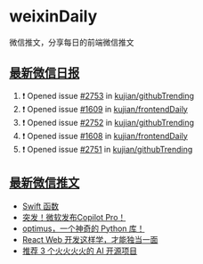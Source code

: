 # weixinDaily
微信推文，分享每日的前端微信推文

## [最新微信日报](https://github.com/kujian/weixinDaily/issues)

<!--START_SECTION:activity-->
1. ❗ Opened issue [#2753](https://github.com/kujian/githubTrending/issues/2753) in [kujian/githubTrending](https://github.com/kujian/githubTrending)
2. ❗ Opened issue [#1609](https://github.com/kujian/frontendDaily/issues/1609) in [kujian/frontendDaily](https://github.com/kujian/frontendDaily)
3. ❗ Opened issue [#2752](https://github.com/kujian/githubTrending/issues/2752) in [kujian/githubTrending](https://github.com/kujian/githubTrending)
4. ❗ Opened issue [#1608](https://github.com/kujian/frontendDaily/issues/1608) in [kujian/frontendDaily](https://github.com/kujian/frontendDaily)
5. ❗ Opened issue [#2751](https://github.com/kujian/githubTrending/issues/2751) in [kujian/githubTrending](https://github.com/kujian/githubTrending)
<!--END_SECTION:activity-->


## [最新微信推文](https://weixin.qdkfweb.cn/)

<!-- BLOG-POST-LIST:START -->
- [Swift 函数](https://weixin.qdkfweb.cn/39724.html)
- [突发！微软发布Copilot Pro！](https://weixin.qdkfweb.cn/39665.html)
- [optimus，一个神奇的 Python 库！](https://weixin.qdkfweb.cn/39694.html)
- [React Web 开发这样学，才能独当一面](https://weixin.qdkfweb.cn/39641.html)
- [推荐 3 个火火火火的 AI 开源项目](https://weixin.qdkfweb.cn/39685.html)
<!-- BLOG-POST-LIST:END -->